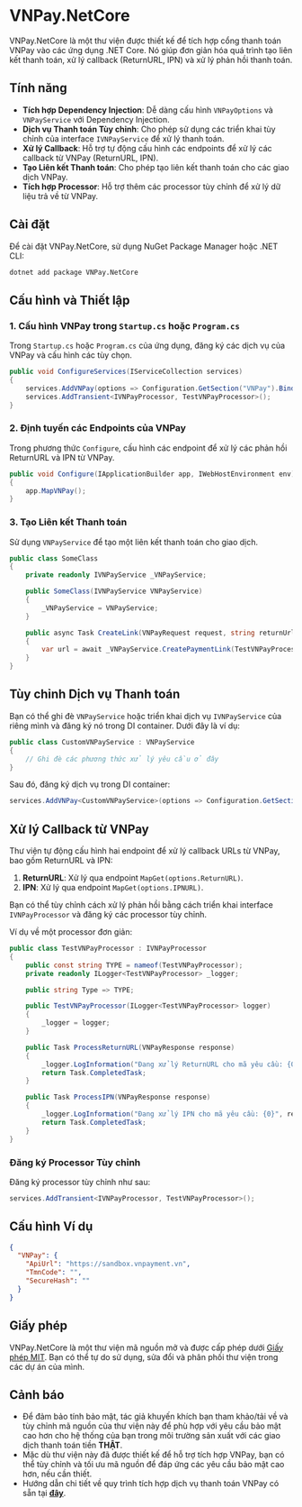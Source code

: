 # VNPay.NetCore

VNPay.NetCore là một thư viện được thiết kế để tích hợp cổng thanh toán VNPay vào các ứng dụng .NET Core. Nó giúp đơn giản hóa quá trình tạo liên kết thanh toán, xử lý callback (ReturnURL, IPN) và xử lý phản hồi thanh toán.

## Tính năng

- **Tích hợp Dependency Injection**: Dễ dàng cấu hình `VNPayOptions` và `VNPayService` với Dependency Injection.
- **Dịch vụ Thanh toán Tùy chỉnh**: Cho phép sử dụng các triển khai tùy chỉnh của interface `IVNPayService` để xử lý thanh toán.
- **Xử lý Callback**: Hỗ trợ tự động cấu hình các endpoints để xử lý các callback từ VNPay (ReturnURL, IPN).
- **Tạo Liên kết Thanh toán**: Cho phép tạo liên kết thanh toán cho các giao dịch VNPay.
- **Tích hợp Processor**: Hỗ trợ thêm các processor tùy chỉnh để xử lý dữ liệu trả về từ VNPay.

## Cài đặt

Để cài đặt VNPay.NetCore, sử dụng NuGet Package Manager hoặc .NET CLI:

```bash
dotnet add package VNPay.NetCore
```

## Cấu hình và Thiết lập

### 1. Cấu hình VNPay trong `Startup.cs` hoặc `Program.cs`

Trong `Startup.cs` hoặc `Program.cs` của ứng dụng, đăng ký các dịch vụ của VNPay và cấu hình các tùy chọn.

```csharp
public void ConfigureServices(IServiceCollection services)
{
    services.AddVNPay(options => Configuration.GetSection("VNPay").Bind(options));
    services.AddTransient<IVNPayProcessor, TestVNPayProcessor>();
}
```

### 2. Định tuyến các Endpoints của VNPay

Trong phương thức `Configure`, cấu hình các endpoint để xử lý các phản hồi ReturnURL và IPN từ VNPay.

```csharp
public void Configure(IApplicationBuilder app, IWebHostEnvironment env)
{
    app.MapVNPay();
}
```

### 3. Tạo Liên kết Thanh toán

Sử dụng `VNPayService` để tạo một liên kết thanh toán cho giao dịch.

```csharp
public class SomeClass
{
    private readonly IVNPayService _VNPayService;

    public SomeClass(IVNPayService VNPayService)
    {
        _VNPayService = VNPayService;
    }

    public async Task CreateLink(VNPayRequest request, string returnUrl)
    {
        var url = await _VNPayService.CreatePaymentLink(TestVNPayProcessor.TYPE, request, returnUrl);
    }
}
```

## Tùy chỉnh Dịch vụ Thanh toán

Bạn có thể ghi đè `VNPayService` hoặc triển khai dịch vụ `IVNPayService` của riêng mình và đăng ký nó trong DI container. Dưới đây là ví dụ:

```csharp
public class CustomVNPayService : VNPayService
{
    // Ghi đè các phương thức xử lý yêu cầu ở đây
}
```

Sau đó, đăng ký dịch vụ trong DI container:

```csharp
services.AddVNPay<CustomVNPayService>(options => Configuration.GetSection("VNPay").Bind(options));
```

## Xử lý Callback từ VNPay

Thư viện tự động cấu hình hai endpoint để xử lý callback URLs từ VNPay, bao gồm ReturnURL và IPN:

1. **ReturnURL**: Xử lý qua endpoint `MapGet(options.ReturnURL)`.
2. **IPN**: Xử lý qua endpoint `MapGet(options.IPNURL)`.

Bạn có thể tùy chỉnh cách xử lý phản hồi bằng cách triển khai interface `IVNPayProcessor` và đăng ký các processor tùy chỉnh.

Ví dụ về một processor đơn giản:

```csharp
public class TestVNPayProcessor : IVNPayProcessor
{
    public const string TYPE = nameof(TestVNPayProcessor);
    private readonly ILogger<TestVNPayProcessor> _logger;

    public string Type => TYPE;

    public TestVNPayProcessor(ILogger<TestVNPayProcessor> logger)
    {
        _logger = logger;
    }

    public Task ProcessReturnURL(VNPayResponse response)
    {
        _logger.LogInformation("Đang xử lý ReturnURL cho mã yêu cầu: {0}", response.RequestCode);
        return Task.CompletedTask;
    }

    public Task ProcessIPN(VNPayResponse response)
    {
        _logger.LogInformation("Đang xử lý IPN cho mã yêu cầu: {0}", response.RequestCode);
        return Task.CompletedTask;
    }
}
```

### Đăng ký Processor Tùy chỉnh

Đăng ký processor tùy chỉnh như sau:

```csharp
services.AddTransient<IVNPayProcessor, TestVNPayProcessor>();
```

## Cấu hình Ví dụ

```json
{
  "VNPay": {
    "ApiUrl": "https://sandbox.vnpayment.vn",
    "TmnCode": "",
    "SecureHash": ""
  }
}
```

## Giấy phép

VNPay.NetCore là một thư viện mã nguồn mở và được cấp phép dưới [Giấy phép MIT](LICENSE). Bạn có thể tự do sử dụng, sửa đổi và phân phối thư viện trong các dự án của mình.

## Cảnh báo

- Để đảm bảo tính bảo mật, tác giả khuyến khích bạn tham khảo/tải về và tùy chỉnh mã nguồn của thư viện này để phù hợp với yêu cầu bảo mật cao hơn cho hệ thống của bạn trong môi trường sản xuất với các giao dịch thanh toán tiền **THẬT**.
- Mặc dù thư viện này đã được thiết kế để hỗ trợ tích hợp VNPay, bạn có thể tùy chỉnh và tối ưu mã nguồn để đáp ứng các yêu cầu bảo mật cao hơn, nếu cần thiết.
- Hướng dẫn chi tiết về quy trình tích hợp dịch vụ thanh toán VNPay có sẵn tại [**đây**](https://sandbox.vnpayment.vn/apis/docs/thanh-toan-pay/pay.html).

